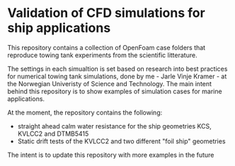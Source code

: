 # Validation of CFD simulations for ship applications

This repository contains a collection of OpenFoam case folders that reproduce towing tank experiments from the scientific litterature. 

The settings in each simualtion is set based on research into best practices for numerical towing tank simulations, done by me - Jarle Vinje Kramer - at the Norwegian Univeristy of Science and Technology. The main intent behind this repository is to show examples of simulation cases for marine applications. 

At the moment, the repository contains the following:

- straight ahead calm water resistance for the ship geometries KCS, KVLCC2 and DTMB5415
- Static drift tests of the KVLCC2 and two different "foil ship" geometries

The intent is to update this repository with more examples in the future


